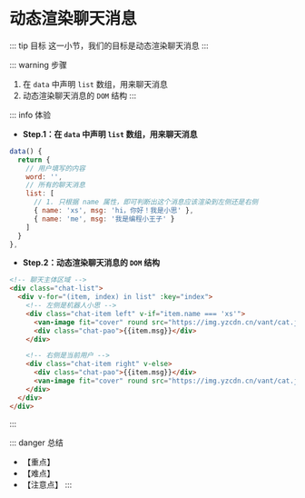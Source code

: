 # 动态渲染聊天消息

::: tip 目标
这一小节，我们的目标是动态渲染聊天消息
:::

::: warning 步骤

1. 在 `data` 中声明 `list` 数组，用来聊天消息
2. 动态渲染聊天消息的 `DOM` 结构
:::

::: info 体验

* **Step.1：在 `data` 中声明 `list` 数组，用来聊天消息**

```js
data() {
  return {
    // 用户填写的内容
    word: '',
    // 所有的聊天消息
    list: [
      // 1. 只根据 name 属性，即可判断出这个消息应该渲染到左侧还是右侧
      { name: 'xs', msg: 'hi，你好！我是小思' },
      { name: 'me', msg: '我是编程小王子' }
    ]
  }
},
```

* **Step.2：动态渲染聊天消息的 `DOM` 结构**

```html
<!-- 聊天主体区域 -->
<div class="chat-list">
  <div v-for="(item, index) in list" :key="index">
    <!-- 左侧是机器人小思 -->
    <div class="chat-item left" v-if="item.name === 'xs'">
      <van-image fit="cover" round src="https://img.yzcdn.cn/vant/cat.jpeg" />
      <div class="chat-pao">{{item.msg}}</div>
    </div>

    <!-- 右侧是当前用户 -->
    <div class="chat-item right" v-else>
      <div class="chat-pao">{{item.msg}}</div>
      <van-image fit="cover" round src="https://img.yzcdn.cn/vant/cat.jpeg" />
    </div>
  </div>
</div>
```

:::

::: danger 总结

* 【重点】
* 【难点】
* 【注意点】
:::
